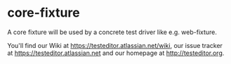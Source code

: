 core-fixture
===========

A core fixture will be used by a concrete test driver like e.g. web-fixture.

You'll find our Wiki at https://testeditor.atlassian.net/wiki, our issue tracker at https://testeditor.atlassian.net and our homepage at http://testeditor.org.
